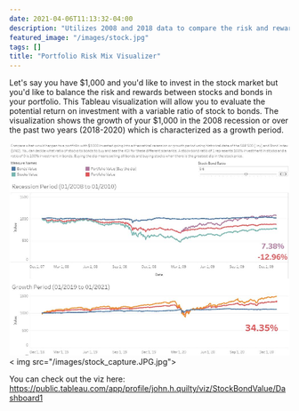```yaml
---
date: 2021-04-06T11:13:32-04:00
description: "Utilizes 2008 and 2018 data to compare the risk and reward of different portfolios when looking at their stock to bond ratio."
featured_image: "/images/stock.jpg"
tags: []
title: "Portfolio Risk Mix Visualizer"
---
```

Let's say you have $1,000 and you'd like to invest in the stock market but you'd like to balance the risk and rewards between stocks and bonds in your portfolio. This Tableau visualization will allow you to evaluate the potential return on investment with a variable ratio of stock to bonds. The visualization shows the growth of your $1,000 in the 2008 recession or over the past two years (2018-2020) which is characterized as a growth period.

![Stock and Bond: Risk Reward Visualization on Tableau Public](/images/stock_capture.JPG)
< img src="/images/stock_capture.JPG.jpg">

You can check out the viz here:
https://public.tableau.com/app/profile/john.h.quilty/viz/StockBondValue/Dashboard1
